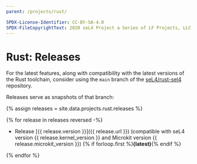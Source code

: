 ```yaml
---
parent: /projects/rust/

SPDX-License-Identifier: CC-BY-SA-4.0
SPDX-FileCopyrightText: 2020 seL4 Project a Series of LF Projects, LLC.
---
```


# Rust: Releases

For the latest features, along with compatibility with the latest versions of the Rust toolchain, consider using the `main` branch of the [seL4/rust-sel4](https://github.com/seL4/rust-sel4) repository.

Releases serve as snapshots of that branch:

{% assign releases = site.data.projects.rust.releases %}

{% for release in releases reversed -%}

- Release [{{ release.version }}]({{ release.url }})
    (compatible with seL4 version {{ release.kernel_version }} and Microkit version {{ release.microkit_version }})
    {% if forloop.first %}**(latest)**{% endif %}

{% endfor %}
